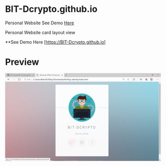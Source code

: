 # BIT-Dcrypto.github.io

Personal Website
See Demo [Here](https://BIT-Dcrypto.github.io)

Personal Website card layout view

**See Demo Here [https://BIT-Dcrypto.github.io]

# Preview

<img src="devprev.png">

